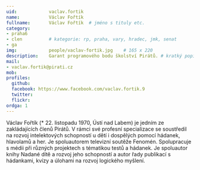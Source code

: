 ```yaml
---
uid: 	        vaclav.fortik
name:           Václav Fořtík
fullname: 		Václav Fořtík  # jméno s tituly etc.
category:       
- praha6
- clen          # kategorie: rp, praha, vary, hradec, jmk, senat
- ga
img: 		    people/vaclav-fortik.jpg    # 165 x 220
description: 	Garant programového bodu školství Pirátů. # kratký popis, max 160 znaků
mail:
- vaclav.fortik@pirati.cz
mob: 				
profiles:
  github: 
  facebook: https://www.facebook.com/vaclav.fortik.9
  twitter: 
  flickr: 
ordga: 1
---
```


Václav Fořtík (* 22. listopadu 1970, Ústí nad Labem) je jedním ze zakládajících členů Pirátů. V rámci své profesní specializace se soustředil na rozvoj intelektových schopností u dětí i dospělých pomocí hádanek, hlavolamů a her. Je spoluautorem televizní soutěže Fenomén. Spolupracuje s médii při různých projektech s tématikou testů a hádanek. Je spoluautor knihy Nadané dítě a rozvoj jeho schopností a autor řady publikací s hádankami, kvízy a úlohami na rozvoj logického myšlení. 

